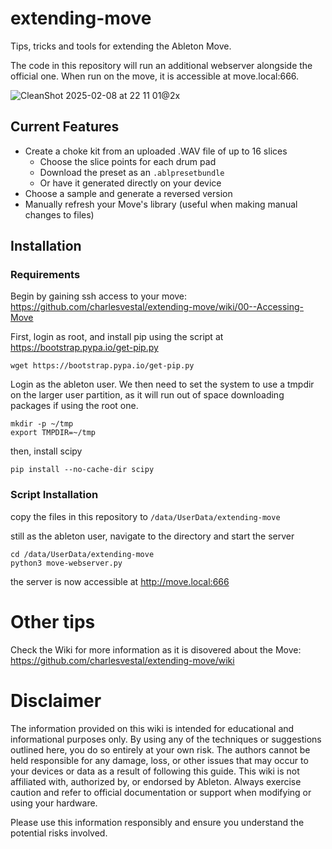 # extending-move

Tips, tricks and tools for extending the Ableton Move.

The code in this repository will run an additional webserver alongside the official one. When run on the move, it is accessible at move.local:666.

![CleanShot 2025-02-08 at 22 11 01@2x](https://github.com/user-attachments/assets/ba771ca3-1372-416b-bd5b-e2ec82b66223)


## Current Features

- Create a choke kit from an uploaded .WAV file of up to 16 slices
    - Choose the slice points for each drum pad
    - Download the preset as an `.ablpresetbundle`
    - Or have it generated directly on your device
- Choose a sample and generate a reversed version
- Manually refresh your Move's library (useful when making manual changes to files)

## Installation

### Requirements
Begin by gaining ssh access to your move: <https://github.com/charlesvestal/extending-move/wiki/00--Accessing-Move>

First, login as root, and install pip using the script at <https://bootstrap.pypa.io/get-pip.py>

`wget https://bootstrap.pypa.io/get-pip.py`

Login as the ableton user. We then need to set the system to use a tmpdir on the larger user partition, as it will run out of space downloading packages if using the root one.

```
mkdir -p ~/tmp
export TMPDIR=~/tmp
```

then, install scipy

`pip install --no-cache-dir scipy`

### Script Installation

copy the files in this repository to `/data/UserData/extending-move`

still as the ableton user, navigate to the directory and start the server

```
cd /data/UserData/extending-move
python3 move-webserver.py
```

the server is now accessible at http://move.local:666

# Other tips

Check the Wiki for more information as it is disovered about the Move: <https://github.com/charlesvestal/extending-move/wiki>

# Disclaimer

The information provided on this wiki is intended for educational and informational purposes only. By using any of the techniques or suggestions outlined here, you do so entirely at your own risk. The authors cannot be held responsible for any damage, loss, or other issues that may occur to your devices or data as a result of following this guide. This wiki is not affiliated with, authorized by, or endorsed by Ableton. Always exercise caution and refer to official documentation or support when modifying or using your hardware.

Please use this information responsibly and ensure you understand the potential risks involved.
